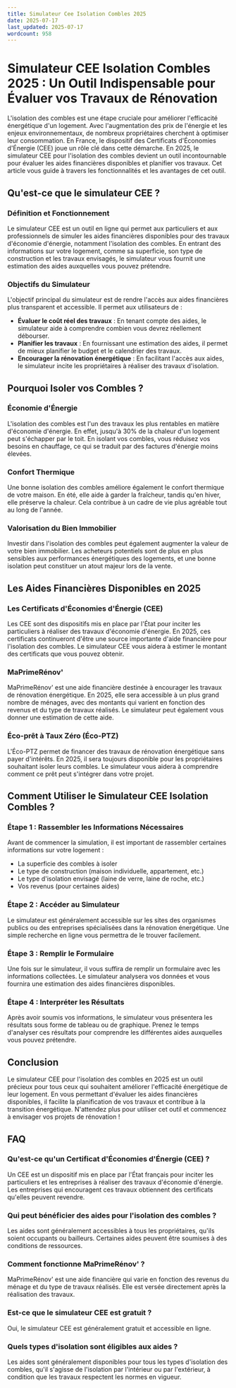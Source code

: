 ```yaml
---
title: Simulateur Cee Isolation Combles 2025
date: 2025-07-17
last_updated: 2025-07-17
wordcount: 958
---
```


# Simulateur CEE Isolation Combles 2025 : Un Outil Indispensable pour Évaluer vos Travaux de Rénovation

L'isolation des combles est une étape cruciale pour améliorer l'efficacité énergétique d'un logement. Avec l'augmentation des prix de l'énergie et les enjeux environnementaux, de nombreux propriétaires cherchent à optimiser leur consommation. En France, le dispositif des Certificats d'Économies d'Énergie (CEE) joue un rôle clé dans cette démarche. En 2025, le simulateur CEE pour l'isolation des combles devient un outil incontournable pour évaluer les aides financières disponibles et planifier vos travaux. Cet article vous guide à travers les fonctionnalités et les avantages de cet outil.

## Qu'est-ce que le simulateur CEE ?

### Définition et Fonctionnement

Le simulateur CEE est un outil en ligne qui permet aux particuliers et aux professionnels de simuler les aides financières disponibles pour des travaux d'économie d'énergie, notamment l'isolation des combles. En entrant des informations sur votre logement, comme sa superficie, son type de construction et les travaux envisagés, le simulateur vous fournit une estimation des aides auxquelles vous pouvez prétendre.

### Objectifs du Simulateur

L'objectif principal du simulateur est de rendre l'accès aux aides financières plus transparent et accessible. Il permet aux utilisateurs de :

- **Évaluer le coût réel des travaux** : En tenant compte des aides, le simulateur aide à comprendre combien vous devrez réellement débourser.
- **Planifier les travaux** : En fournissant une estimation des aides, il permet de mieux planifier le budget et le calendrier des travaux.
- **Encourager la rénovation énergétique** : En facilitant l'accès aux aides, le simulateur incite les propriétaires à réaliser des travaux d'isolation.

## Pourquoi Isoler vos Combles ?

### Économie d'Énergie

L'isolation des combles est l'un des travaux les plus rentables en matière d'économie d'énergie. En effet, jusqu'à 30% de la chaleur d'un logement peut s'échapper par le toit. En isolant vos combles, vous réduisez vos besoins en chauffage, ce qui se traduit par des factures d'énergie moins élevées.

### Confort Thermique

Une bonne isolation des combles améliore également le confort thermique de votre maison. En été, elle aide à garder la fraîcheur, tandis qu'en hiver, elle préserve la chaleur. Cela contribue à un cadre de vie plus agréable tout au long de l'année.

### Valorisation du Bien Immobilier

Investir dans l'isolation des combles peut également augmenter la valeur de votre bien immobilier. Les acheteurs potentiels sont de plus en plus sensibles aux performances énergétiques des logements, et une bonne isolation peut constituer un atout majeur lors de la vente.

## Les Aides Financières Disponibles en 2025

### Les Certificats d'Économies d'Énergie (CEE)

Les CEE sont des dispositifs mis en place par l'État pour inciter les particuliers à réaliser des travaux d'économie d'énergie. En 2025, ces certificats continueront d'être une source importante d'aide financière pour l'isolation des combles. Le simulateur CEE vous aidera à estimer le montant des certificats que vous pouvez obtenir.

### MaPrimeRénov'

MaPrimeRénov' est une aide financière destinée à encourager les travaux de rénovation énergétique. En 2025, elle sera accessible à un plus grand nombre de ménages, avec des montants qui varient en fonction des revenus et du type de travaux réalisés. Le simulateur peut également vous donner une estimation de cette aide.

### Éco-prêt à Taux Zéro (Éco-PTZ)

L'Éco-PTZ permet de financer des travaux de rénovation énergétique sans payer d'intérêts. En 2025, il sera toujours disponible pour les propriétaires souhaitant isoler leurs combles. Le simulateur vous aidera à comprendre comment ce prêt peut s'intégrer dans votre projet.

## Comment Utiliser le Simulateur CEE Isolation Combles ?

### Étape 1 : Rassembler les Informations Nécessaires

Avant de commencer la simulation, il est important de rassembler certaines informations sur votre logement :

- La superficie des combles à isoler
- Le type de construction (maison individuelle, appartement, etc.)
- Le type d'isolation envisagé (laine de verre, laine de roche, etc.)
- Vos revenus (pour certaines aides)

### Étape 2 : Accéder au Simulateur

Le simulateur est généralement accessible sur les sites des organismes publics ou des entreprises spécialisées dans la rénovation énergétique. Une simple recherche en ligne vous permettra de le trouver facilement.

### Étape 3 : Remplir le Formulaire

Une fois sur le simulateur, il vous suffira de remplir un formulaire avec les informations collectées. Le simulateur analysera vos données et vous fournira une estimation des aides financières disponibles.

### Étape 4 : Interpréter les Résultats

Après avoir soumis vos informations, le simulateur vous présentera les résultats sous forme de tableau ou de graphique. Prenez le temps d'analyser ces résultats pour comprendre les différentes aides auxquelles vous pouvez prétendre.

## Conclusion

Le simulateur CEE pour l'isolation des combles en 2025 est un outil précieux pour tous ceux qui souhaitent améliorer l'efficacité énergétique de leur logement. En vous permettant d'évaluer les aides financières disponibles, il facilite la planification de vos travaux et contribue à la transition énergétique. N'attendez plus pour utiliser cet outil et commencez à envisager vos projets de rénovation !

## FAQ

### Qu'est-ce qu'un Certificat d'Économies d'Énergie (CEE) ?

Un CEE est un dispositif mis en place par l'État français pour inciter les particuliers et les entreprises à réaliser des travaux d'économie d'énergie. Les entreprises qui encouragent ces travaux obtiennent des certificats qu'elles peuvent revendre.

### Qui peut bénéficier des aides pour l'isolation des combles ?

Les aides sont généralement accessibles à tous les propriétaires, qu'ils soient occupants ou bailleurs. Certaines aides peuvent être soumises à des conditions de ressources.

### Comment fonctionne MaPrimeRénov' ?

MaPrimeRénov' est une aide financière qui varie en fonction des revenus du ménage et du type de travaux réalisés. Elle est versée directement après la réalisation des travaux.

### Est-ce que le simulateur CEE est gratuit ?

Oui, le simulateur CEE est généralement gratuit et accessible en ligne.

### Quels types d'isolation sont éligibles aux aides ?

Les aides sont généralement disponibles pour tous les types d'isolation des combles, qu'il s'agisse de l'isolation par l'intérieur ou par l'extérieur, à condition que les travaux respectent les normes en vigueur.
